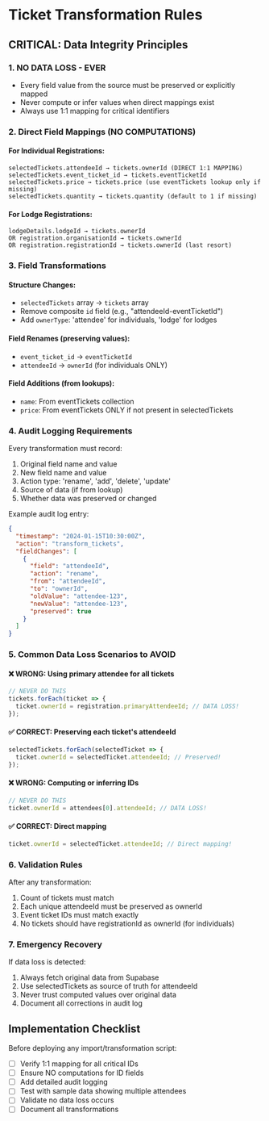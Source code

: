 # Ticket Transformation Rules

## CRITICAL: Data Integrity Principles

### 1. **NO DATA LOSS - EVER**
- Every field value from the source must be preserved or explicitly mapped
- Never compute or infer values when direct mappings exist
- Always use 1:1 mapping for critical identifiers

### 2. **Direct Field Mappings (NO COMPUTATIONS)**

#### For Individual Registrations:
```
selectedTickets.attendeeId → tickets.ownerId (DIRECT 1:1 MAPPING)
selectedTickets.event_ticket_id → tickets.eventTicketId
selectedTickets.price → tickets.price (use eventTickets lookup only if missing)
selectedTickets.quantity → tickets.quantity (default to 1 if missing)
```

#### For Lodge Registrations:
```
lodgeDetails.lodgeId → tickets.ownerId
OR registration.organisationId → tickets.ownerId
OR registration.registrationId → tickets.ownerId (last resort)
```

### 3. **Field Transformations**

#### Structure Changes:
- `selectedTickets` array → `tickets` array
- Remove composite `id` field (e.g., "attendeeId-eventTicketId")
- Add `ownerType`: 'attendee' for individuals, 'lodge' for lodges

#### Field Renames (preserving values):
- `event_ticket_id` → `eventTicketId`
- `attendeeId` → `ownerId` (for individuals ONLY)

#### Field Additions (from lookups):
- `name`: From eventTickets collection
- `price`: From eventTickets ONLY if not present in selectedTickets

### 4. **Audit Logging Requirements**

Every transformation must record:
1. Original field name and value
2. New field name and value
3. Action type: 'rename', 'add', 'delete', 'update'
4. Source of data (if from lookup)
5. Whether data was preserved or changed

Example audit log entry:
```json
{
  "timestamp": "2024-01-15T10:30:00Z",
  "action": "transform_tickets",
  "fieldChanges": [
    {
      "field": "attendeeId",
      "action": "rename",
      "from": "attendeeId",
      "to": "ownerId",
      "oldValue": "attendee-123",
      "newValue": "attendee-123",
      "preserved": true
    }
  ]
}
```

### 5. **Common Data Loss Scenarios to AVOID**

#### ❌ WRONG: Using primary attendee for all tickets
```javascript
// NEVER DO THIS
tickets.forEach(ticket => {
  ticket.ownerId = registration.primaryAttendeeId; // DATA LOSS!
});
```

#### ✅ CORRECT: Preserving each ticket's attendeeId
```javascript
selectedTickets.forEach(selectedTicket => {
  ticket.ownerId = selectedTicket.attendeeId; // Preserved!
});
```

#### ❌ WRONG: Computing or inferring IDs
```javascript
// NEVER DO THIS
ticket.ownerId = attendees[0].attendeeId; // DATA LOSS!
```

#### ✅ CORRECT: Direct mapping
```javascript
ticket.ownerId = selectedTicket.attendeeId; // Direct mapping!
```

### 6. **Validation Rules**

After any transformation:
1. Count of tickets must match
2. Each unique attendeeId must be preserved as ownerId
3. Event ticket IDs must match exactly
4. No tickets should have registrationId as ownerId (for individuals)

### 7. **Emergency Recovery**

If data loss is detected:
1. Always fetch original data from Supabase
2. Use selectedTickets as source of truth for attendeeId
3. Never trust computed values over original data
4. Document all corrections in audit log

## Implementation Checklist

Before deploying any import/transformation script:
- [ ] Verify 1:1 mapping for all critical IDs
- [ ] Ensure NO computations for ID fields
- [ ] Add detailed audit logging
- [ ] Test with sample data showing multiple attendees
- [ ] Validate no data loss occurs
- [ ] Document all transformations